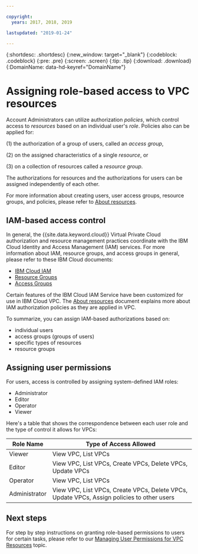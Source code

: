 ```yaml
---

copyright:
  years: 2017, 2018, 2019

lastupdated: "2019-01-24"

---
```


{:shortdesc: .shortdesc}
{:new_window: target="_blank"}
{:codeblock: .codeblock}
{:pre: .pre}
{:screen: .screen}
{:tip: .tip}
{:download: .download}
{:DomainName: data-hd-keyref="DomainName"}

# Assigning role-based access to VPC resources

Account Administrators can utilize authorization _policies_, which control access to _resources_ based on an individual user's _role_. Policies also can be applied for:

(1) the authorization of a group of users, called an _access group_,

(2) on the assigned characteristics of a single _resource_, or

(3) on a collection of resources called a _resource group_.

The authorizations for resources and the authorizations for users can be assigned independently of each other.

For more information about creating users, user access groups, resource groups, and policies, please refer to [About resources](/docs/infrastructure/vpc?topic=vpc-about-vpc-infrastructure-resources).

## IAM-based access control

In general, the {{site.data.keyword.cloud}} Virtual Private Cloud authorization and resource management practices coordinate with the IBM Cloud Identity and Access Management (IAM) services. For more information about IAM, resource groups, and access groups in general, please refer to these IBM Cloud documents:

* [IBM Cloud IAM](https://{DomainName}/docs/iam/quickstart.html#getstarted)
* [Resource Groups](https://{DomainName}/docs/overview/resource-groups.html#whatis)
* [Access Groups](https://{DomainName}/docs/overview/manageaccess.html#cloudaccess)

Certain features of the IBM Cloud IAM Service have been customized for use in IBM Cloud VPC. The [About resources](/docs/infrastructure/vpc?topic=vpc-about-vpc-infrastructure-resources) document explains more about IAM authorization policies as they are applied in VPC.

To summarize, you can assign IAM-based authorizations based on:

* individual users
* access groups (groups of users)
* specific types of resources
* resource groups

## Assigning user permissions

For users, access is controlled by assigning system-defined IAM roles:

* Administrator
* Editor
* Operator
* Viewer

Here's a table that shows the correspondence between each user role and the type of control it allows for VPCs:

| Role Name | Type of Access Allowed |
|-----------|-------------------------|
| Viewer | View VPC, List VPCs  |
| Editor | View VPC, List VPCs, Create VPCs, Delete VPCs, Update VPCs |
| Operator  | View VPC, List VPCs |
| Administrator |View VPC, List VPCs, Create VPCs, Delete VPCs, Update VPCs, Assign policies to other users |


## Next steps

For step by step instructions on granting role-based permissions to users for certain tasks, please refer to our [Managing User Permissions for VPC Resources](/docs/infrastructure/vpc?topic=vpc-managing-user-permissions-for-vpc-resources) topic.
